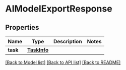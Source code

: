 # AIModelExportResponse


## Properties

Name | Type | Description | Notes
------------ | ------------- | ------------- | -------------
**task** | [**TaskInfo**](TaskInfo.md) |  | 

[[Back to Model list]](../#documentation-for-models) [[Back to API list]](../#documentation-for-api-endpoints) [[Back to README]](../)


